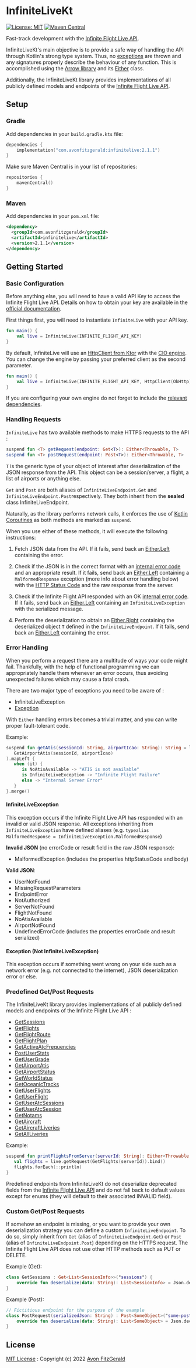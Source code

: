 # InfiniteLiveKt

[![License: MIT](https://img.shields.io/badge/License-MIT-yellow.svg)](https://opensource.org/licenses/MIT)
[![Maven Central](https://img.shields.io/maven-central/v/com.avonfitzgerald/infinitelive.svg?label=Maven%20Central)](https://search.maven.org/search?q=g:%22com.avonfitzgerald%22%20AND%20a:%22infinitelive%22)

Fast-track development with the 
[Infinite Flight Live API](https://infiniteflight.com/guide/developer-reference/live-api/overview). 

InfiniteLiveKt's main objective is to provide a safe way of handling the API through Kotlin's strong type system. 
Thus, no [exceptions](https://kotlinlang.org/docs/exceptions.html) are thrown and any signatures properly
describe the behaviour of any function. This is accomplished using the [Λrrow library](https://arrow-kt.io/) and its 
[Either](https://arrow-kt.io/docs/apidocs/arrow-core/arrow.core/-either/) class.

Additionally, the InfiniteLiveKt library provides implementations of all publicly defined models and endpoints of 
the [Infinite Flight Live API](https://infiniteflight.com/guide/developer-reference/live-api/overview).

## Setup

### Gradle

Add dependencies in your `build.gradle.kts` file:
```kotlin
dependencies {
    implementation("com.avonfitzgerald:infinitelive:2.1.1")
}
```

Make sure Maven Central is in your list of repositories:
```kotlin
repositories {
    mavenCentral()
}
```

### Maven

Add dependencies in your `pom.xml` file:
```xml
<dependency>
  <groupId>com.avonfitzgerald</groupId>
  <artifactId>infinitelive</artifactId>
  <version>2.1.1</version>
</dependency>
```

## Getting Started

### Basic Configuration

Before anything else, you will need to have a valid API Key to access the Infinite Flight Live API.
Details on how to obtain your key are available in the 
[official documentation](https://infiniteflight.com/guide/developer-reference/live-api/overview#obtaining-an-api-key).

First things first, you will need to instantiate `InfiniteLive` with your API key.

```kotlin
fun main() {
    val live = InfiniteLive(INFINITE_FLIGHT_API_KEY)
}
```

By default, InfiniteLive will use an [HttpClient from Ktor](https://ktor.io/docs/create-client.html) with the
[CIO engine](https://ktor.io/docs/http-client-engines.html#cio).
You can change the engine by passing your preferred client as the second parameter.

```kotlin
fun main() {
    val live = InfiniteLive(INFINITE_FLIGHT_API_KEY, HttpClient(OkHttp))
}
```
 
If you are configuring your own engine do not forget to include
the [relevant dependencies](https://ktor.io/docs/client-dependencies.html).

### Handling Requests

`InfiniteLive` has two available methods to make HTTPS requests to the API :

```kotlin
suspend fun <T> getRequest(endpoint: Get<T>): Either<Throwable, T>
suspend fun <T> postRequest(endpoint: Post<T>): Either<Throwable, T>
```

`T` is the generic type of your object of interest after deserialization of the JSON response from the API.
This object can be a session/server, a flight, a list of airports or anything else.

`Get` and `Post` are both aliases of `InfiniteLiveEndpoint.Get` and `InfiniteLiveEndpoint.Post`respectively.
They both inherit from the **sealed** class InfiniteLiveEndpoint.

Naturally, as the library performs network calls, it enforces the use of
[Kotlin Coroutines](https://kotlinlang.org/docs/coroutines-overview.html) as both methods are marked as `suspend`.

When you use either of these methods, it will execute the following instructions:

1. Fetch JSON data from the API. If it fails, send back an
[Either.Left](https://arrow-kt.io/docs/apidocs/arrow-core/arrow.core/-either/-left/index.html) containing the error.

2. Check if the JSON is in the correct format with an
[internal error code](https://infiniteflight.com/guide/developer-reference/live-api/sessions#liveapiresponse)
and an appropriate result. If it fails, send back an
   [Either.Left](https://arrow-kt.io/docs/apidocs/arrow-core/arrow.core/-either/-left/index.html) containing
a `MalformedResponse` exception (more info about error handling below) with the
[HTTP Status Code](https://www.w3.org/Protocols/rfc2616/rfc2616-sec10.html) and the raw response from the server.

3. Check if the Infinite Flight API responded with an OK
   [internal error code](https://infiniteflight.com/guide/developer-reference/live-api/sessions#liveapiresponse).
If it fails, send back an [Either.Left](https://arrow-kt.io/docs/apidocs/arrow-core/arrow.core/-either/-left/index.html)
containing an `InfiniteLiveException` with the serialized message.

4. Perform the deserialization to obtain an
[Either.Right](https://arrow-kt.io/docs/apidocs/arrow-core/arrow.core/-either/-right/index.html)
containing the deserialized object `T` defined in the `InfiniteLiveEndpoint`. If it fails, send back an
   [Either.Left](https://arrow-kt.io/docs/apidocs/arrow-core/arrow.core/-either/-left/index.html) containing the error.

### Error Handling

When you perform a request there are a multitude of ways your code might fail.
Thankfully, with the help of functional programming we can appropriately handle them whenever an error occurs, 
thus avoiding unexpected failures which may cause a fatal crash.

There are two major type of exceptions you need to be aware of :
- InfiniteLiveException
- [Exception](https://kotlinlang.org/docs/exceptions.html)

With `Either` handling errors becomes a trivial matter, and you can write proper fault-tolerant code.

Example:

````kotlin
suspend fun getAtis(sessionId: String, airportIcao: String): String = live.getRequest(
   GetAirportAtis(sessionId, airportIcao)
).mapLeft {
   when (it) {
      is NoAtisAvailable -> "ATIS is not available"
      is InfiniteLiveException -> "Infinite Flight Failure"
      else -> "Internal Server Error"
   }
}.merge()
````

#### InfiniteLiveException

This exception occurs if the Infinite Flight Live API has responded with an invalid or valid JSON response.
All exceptions inheriting from `InfiniteLiveException` have defined aliases
(e.g. `typealias MalformedResponse = InfiniteLiveException.MalformedResponse`)

**Invalid JSON** (no errorCode or result field in the raw JSON response):
- MalformedException (includes the properties httpStatusCode and body)

**Valid JSON**:
- UserNotFound
- MissingRequestParameters
- EndpointError
- NotAuthorized
- ServerNotFound
- FlightNotFound
- NoAtisAvailable
- AirportNotFound
- UndefinedErrorCode (includes the properties errorCode and result serialized)

#### Exception (Not InfiniteLiveException)

This exception occurs if something went wrong on your side such as a network error
(e.g. not connected to the internet), JSON deserialization error or else.

### Predefined Get/Post Requests

The InfiniteLiveKt library provides implementations of all publicly defined models and
endpoints of the Infinite Flight Live API :
- [GetSessions](https://infiniteflight.com/guide/developer-reference/live-api/sessions)
- [GetFlights](https://infiniteflight.com/guide/developer-reference/live-api/flights)
- [GetFlightRoute](https://infiniteflight.com/guide/developer-reference/live-api/flight-route)
- [GetFlightPlan](https://infiniteflight.com/guide/developer-reference/live-api/flight-plan)
- [GetActiveAtcFrequencies](https://infiniteflight.com/guide/developer-reference/live-api/atc)
- [PostUserStats](https://infiniteflight.com/guide/developer-reference/live-api/user-stats)
- [GetUserGrade](https://infiniteflight.com/guide/developer-reference/live-api/user-grade)
- [GetAirportAtis](https://infiniteflight.com/guide/developer-reference/live-api/atis)
- [GetAirportStatus](https://infiniteflight.com/guide/developer-reference/live-api/airport-status)
- [GetWorldStatus](https://infiniteflight.com/guide/developer-reference/live-api/world-status)
- [GetOceanicTracks](https://infiniteflight.com/guide/developer-reference/live-api/oceanic-tracks)
- [GetUserFlights](https://infiniteflight.com/guide/developer-reference/live-api/user-flights)
- [GetUserFlight](https://infiniteflight.com/guide/developer-reference/live-api/user-flight)
- [GetUserAtcSessions](https://infiniteflight.com/guide/developer-reference/live-api/user-atc-sessions)
- [GetUserAtcSession](https://infiniteflight.com/guide/developer-reference/live-api/user-atc-session)
- [GetNotams](https://infiniteflight.com/guide/developer-reference/live-api/notams)
- [GetAircraft](https://infiniteflight.com/guide/developer-reference/live-api/aircraft)
- [GetAircraftLiveries](https://infiniteflight.com/guide/developer-reference/live-api/aircraft-liveries)
- [GetAllLiveries](https://api.infiniteflight.com/public/v2/aircraft/liveries)

Example:

```kotlin
suspend fun printFlightsFromServer(serverId: String): Either<Throwable, Unit> = either {
   val flights = live.getRequest(GetFlights(serverId)).bind()
   flights.forEach(::println)
}
```

Predefined endpoints from InfiniteLiveKt do not deserialize deprecated fields from the
[Infinite Flight Live API](https://infiniteflight.com/guide/developer-reference/live-api/overview)
and do not fall back to default values except for enums (they will default to their associated INVALID field).

### Custom Get/Post Requests

If somehow an endpoint is missing, or you want to provide your own deserialization strategy
you can define a custom `InfiniteLiveEndpoint`. To do so, simply inherit from `Get` (alias of `InfiniteLiveEndpoint.Get`)
or `Post` (alias of `InfiniteLiveEndpoint.Post`) depending on the HTTPS request.
The Infinite Flight Live API does not use other HTTP methods such as PUT or DELETE.

Example (Get):
```kotlin
class GetSessions : Get<List<SessionInfo>>("sessions") {
    override fun deserialize(data: String): List<SessionInfo> = Json.decodeFromString(data)
}
```

Example (Post):
```kotlin
// Fictitious endpoint for the purpose of the example
class PostRequest(serializedJson: String) : Post<SomeObject>("some-post", serializedJson) {
    override fun deserialize(data: String): List<SomeObject> = Json.decodeFromString(data)
}
```

## License

[MIT License](LICENSE.txt) : Copyright (c) 2022 [Avon FitzGerald](https://github.com/A-FitzGerald)

